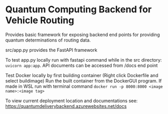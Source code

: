 # Quantum Computing Backend for Vehicle Routing  

Provides basic framework for exposing backend end points for providing quantum determinations of routing data.

src/app.py provides the FastAPI framework

To test app.py locally run with fastapi command while in the src directory: `uvicorn app:app`. API documents can be accessed from /docs end point

Test Docker locally by first building container (Right click Dockerfile and select buildimage) 
Run the built container from the DockerGUI program. If made in WSL run with terminal command `docker run -p 8000:8000 <image name>:<image tag>`

To view current deployment location and documentations see: https://quantumdeliverybackend.azurewebsites.net/docs
